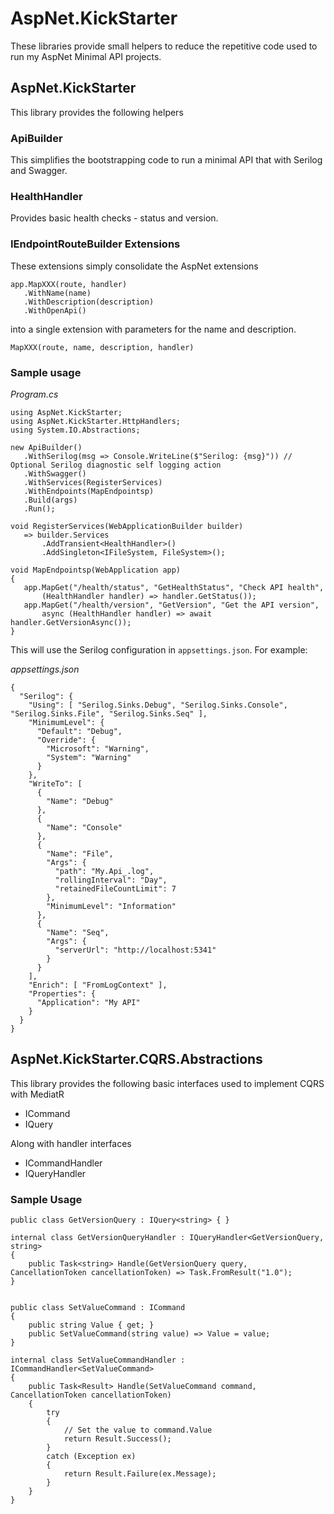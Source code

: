 # AspNet.KickStarter

These libraries provide small helpers to reduce the repetitive  code used to run my AspNet Minimal API projects.

## AspNet.KickStarter

This library provides the following helpers

### ApiBuilder

This simplifies the bootstrapping code to run a minimal API that with Serilog and Swagger.

### HealthHandler

Provides basic health checks - status and version.

### IEndpointRouteBuilder Extensions

These extensions simply consolidate the AspNet extensions
```
app.MapXXX(route, handler)
   .WithName(name)
   .WithDescription(description)
   .WithOpenApi()
```
into a single extension with parameters for the name and description.
```
MapXXX(route, name, description, handler)
```

### Sample usage
 *Program.cs*

 ```
using AspNet.KickStarter;
using AspNet.KickStarter.HttpHandlers;
using System.IO.Abstractions;

new ApiBuilder()
    .WithSerilog(msg => Console.WriteLine($"Serilog: {msg}")) // Optional Serilog diagnostic self logging action
    .WithSwagger()
    .WithServices(RegisterServices)
    .WithEndpoints(MapEndpointsp)
    .Build(args)
    .Run();

void RegisterServices(WebApplicationBuilder builder)
    => builder.Services
        .AddTransient<HealthHandler>()
        .AddSingleton<IFileSystem, FileSystem>();

void MapEndpointsp(WebApplication app)
{
    app.MapGet("/health/status", "GetHealthStatus", "Check API health",
        (HealthHandler handler) => handler.GetStatus());
    app.MapGet("/health/version", "GetVersion", "Get the API version",
        async (HealthHandler handler) => await handler.GetVersionAsync());
}
```

This will use the Serilog configuration in `appsettings.json`. For example:

*appsettings.json*

```
{
  "Serilog": {
    "Using": [ "Serilog.Sinks.Debug", "Serilog.Sinks.Console", "Serilog.Sinks.File", "Serilog.Sinks.Seq" ],
    "MinimumLevel": {
      "Default": "Debug",
      "Override": {
        "Microsoft": "Warning",
        "System": "Warning"
      }
    },
    "WriteTo": [
      {
        "Name": "Debug"
      },
      {
        "Name": "Console"
      },
      {
        "Name": "File",
        "Args": {
          "path": "My.Api_.log",
          "rollingInterval": "Day",
          "retainedFileCountLimit": 7
        },
        "MinimumLevel": "Information"
      },
      {
        "Name": "Seq",
        "Args": {
          "serverUrl": "http://localhost:5341"
        }
      }
    ],
    "Enrich": [ "FromLogContext" ],
    "Properties": {
      "Application": "My API"
    }
  }
}
```


## AspNet.KickStarter.CQRS.Abstractions

This library provides the following basic interfaces used to implement CQRS with MediatR

* ICommand
* IQuery

Along with handler interfaces

* ICommandHandler
* IQueryHandler

### Sample Usage

```
public class GetVersionQuery : IQuery<string> { }

internal class GetVersionQueryHandler : IQueryHandler<GetVersionQuery, string>
{
    public Task<string> Handle(GetVersionQuery query, CancellationToken cancellationToken) => Task.FromResult("1.0");
}


public class SetValueCommand : ICommand
{
    public string Value { get; }
    public SetValueCommand(string value) => Value = value;
}

internal class SetValueCommandHandler : ICommandHandler<SetValueCommand>
{
    public Task<Result> Handle(SetValueCommand command, CancellationToken cancellationToken)
    {
        try
        {
            // Set the value to command.Value
            return Result.Success();
        }
        catch (Exception ex)
        {
            return Result.Failure(ex.Message);
        }
    }
}
```